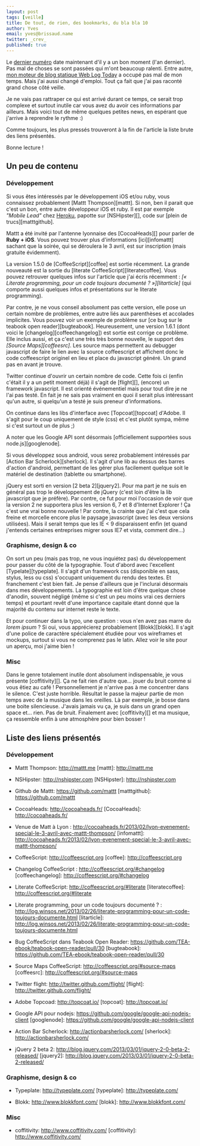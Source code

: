 ```yaml
---
layout: post
tags: [veille]
title: De tout, de rien, des bookmarks, du bla bla 10
author: Yves
email: yves@brissaud.name
twitter: _crev_
published: true
---
```


Le [dernier numéro][last] date maintenant d'il y a un bon moment (l'an dernier). Pas mal de choses se sont passées qui m'ont beaucoup ralenti. Entre autre, [mon moteur de blog statique Web Log Today][wlt] a occupé pas mal de mon temps. Mais j'ai aussi changé d'emploi. Tout ça fait que j'ai pas raconté grand chose côté veille.

Je ne vais pas rattraper ce qui est arrivé durant ce temps, ce serait trop complexe et surtout inutile car vous avez du avoir ces informations par ailleurs. Mais voici tout de même quelques petites news, en espérant que j'arrive à reprendre le rythme :)

Comme toujours, les plus pressés trouveront à la fin de l'article la liste brute des liens présentés.

Bonne lecture !

## Un peu de contenu

### Développement

Si vous êtes intéressés par le développement iOS et/ou ruby, vous connaissez probablement [Mattt Thompson][mattt]. Si non, ben il parait que c'est un bon, entre autre développeur iOS et ruby. Il est par exemple _"Mobile Lead"_ chez [Heroku](http://www.heroku.com/), papotte sur [NSHipster][], code sur [plein de trucs][matttgithub].

Mattt a été invité par l'antenne lyonnaise des [CocoaHeads][] pour parler de **Ruby + iOS**. Vous pouvez trouver plus d'informations [ici][infomattt] sachant que la soirée, qui se déroulera le 3 avril, est sur inscription (mais gratuite évidemment).

La version 1.5.0 de [CoffeeScript][coffee] est sortie récemment. La grande nouveauté est la sortie du [literate CoffeeScript][literatecoffee]. Vous pouvez retrouver quelques infos sur l'article que j'ai écris récemment : _[« Literate programming, pour un code toujours documenté ? »][litarticle]_ (qui comporte aussi quelques infos et présentations sur le literate programming).

Par contre, je ne vous conseil absolument pas cette version, elle pose un certain nombre de problèmes, entre autre liés aux parenthèses et accolades implicites. Vous pouvez voir un exemple de problème sur [ce bug sur le teabook open reader][bugteabook]. Heureusement, une version 1.6.1 (dont voici le [changelog][coffeechangelog]) est sortie est corrige ce problème. Elle inclus aussi, et ça c'est une très très bonne nouvelle, le support des _[Source Maps][coffeesrc]_. Les source maps permettent au debugger javascript de faire le lien avec la source coffeescript et affichent donc le code coffeescript originel en lieu et place du javascript généré. Un grand pas en avant je trouve.

Twitter continue d'ouvrir un certain nombre de code. Cette fois ci (enfin c'était il y a un petit moment déjà) il s'agit de [flight][], (encore) un framework javascript. Il est orienté événementiel mais pour tout dire je ne l'ai pas testé. En fait je ne sais pas vraiment en quoi il serait plus intéressant qu'un autre, si quelqu'un a testé je suis preneur d'informations.

On continue dans les libs d'interface avec [Topcoat][topcoat] d'Adobe. Il s'agit pour le coup uniquement de style (css) et c'est plutôt sympa, même si c'est surtout un de plus ;)

A noter que les Google API sont désormais [officiellement supportées  sous node.js][googlenode].

Si vous développez sous android, vous serez probablement intéressés par [Action Bar Scherlock][sherlock]. Il s'agit d'une lib au dessus des barres d'action d'android, permettant de les gérer plus facilement quelque soit le matériel de destination (tablette ou smartphone).

jQuery est sorti en version [2 beta 2][jquery2]. Pour ma part je ne suis en général pas trop le développement de jQuery (c'est loin d'être la lib javascript que je préfère). Par contre, ce fut pour moi l'occasion de voir que la version 2 ne supportera plus les version 6, 7 et 8 d'Internet Explorer ! Ça c'est une vrai bonne nouvelle ! Par contre, la crainte que j'ai c'est que cela freine et morcelle encore plus le paysage javascript (avec les deux versions utilisées). Mais il serait temps que les IE < 9 disparaissent enfin (et quand j'entends certaines entreprises migrer sous IE7 et vista, comment dire…)

### Graphisme, design & co

On sort un peu (mais pas trop, ne vous inquiétez pas) du développement pour passer du côté de la typographie. Tout d'abord avec l'excellent [Typelate][typeplate]. Il s'agit d'un framework css (disponible en sass, stylus, less ou css) s'occupant uniquement du rendu des textes. Et franchement c'est bien fait. Je pense d'ailleurs que je l'inclurai désormais dans mes développements. La typographie est loin d'être quelque chose d'anodin, souvent négligé (même si c'est un peu moins vrai ces derniers temps) et pourtant revêt d'une importance capitale étant donné que la majorité du contenu sur internet reste le texte.

Et pour continuer dans la typo, une question : vous n'en avez pas marre du _lorem ipsum_ ? Si oui, vous apprécierez probablement [Blokk][blokk]. Il s'agit d'une police de caractère spécialement étudiée pour vos wireframes et mockups, surtout si vous ne comprenez pas le latin. Allez voir le site pour un aperçu, moi j'aime bien !

### Misc

Dans le genre totalement inutile dont absolument indispensable, je vous présente [coffitivity][]. Ça ne fait rien d'autre que… jouer du bruit comme si vous êtiez au café ! Personnellement je n'arrive pas à me concentrer dans le silence. C'est juste horrible. Résultat le passe la majeur partie de mon temps avec de la musique dans les oreilles. Là par exemple, je bosse dans une boite silencieuse. J'avais jamais vu ça, je suis dans un grand open space et… rien. Pas de bruit. Finalement avec [coffitivity][] et ma musique, ça ressemble enfin à une atmosphère pour bien bosser !


## Liste des liens présentés

### Développement

* Mattt Thompson: http://mattt.me
[mattt]: http://mattt.me

* NSHipster: http://nshipster.com
[NSHipster]: http://nshipster.com

* Github de Mattt: https://github.com/mattt
[matttgithub]: https://github.com/mattt

* CocoaHeads: http://cocoaheads.fr/
[CocoaHeads]: http://cocoaheads.fr/

* Venue de Matt à Lyon : http://cocoaheads.fr/2013/02/lyon-evenement-special-le-3-avril-avec-mattt-thompson/
[infomattt]: http://cocoaheads.fr/2013/02/lyon-evenement-special-le-3-avril-avec-mattt-thompson/

* CoffeeScript: http://coffeescript.org
[coffee]: http://coffeescript.org

* Changelog CoffeeScript : http://coffeescript.org/#changelog
[coffeechangelog]: http://coffeescript.org/#changelog

* Literate CoffeeScript: http://coffeescript.org/#literate
[literatecoffee]: http://coffeescript.org/#literate

* Literate programming, pour un code toujours documenté ? : http://log.winsos.net/2013/02/26/literate-programming-pour-un-code-toujours-documente.html
[litarticle]: http://log.winsos.net/2013/02/26/literate-programming-pour-un-code-toujours-documente.html

* Bug CoffeeScript dans Teabook Open Reader: https://github.com/TEA-ebook/teabook-open-reader/pull/30
[bugteabook]: https://github.com/TEA-ebook/teabook-open-reader/pull/30

* Source Maps CoffeeScript: http://coffeescript.org/#source-maps
[coffeesrc]: http://coffeescript.org/#source-maps

* Twitter flight: http://twitter.github.com/flight/
[flight]: http://twitter.github.com/flight/

* Adobe Topcoad: http://topcoat.io/
[topcoat]: http://topcoat.io/

* Google API pour nodejs: https://github.com/google/google-api-nodejs-client
[googlenode]: https://github.com/google/google-api-nodejs-client

* Action Bar Scherlock: http://actionbarsherlock.com/
[sherlock]: http://actionbarsherlock.com/

* jQuery 2 beta 2: http://blog.jquery.com/2013/03/01/jquery-2-0-beta-2-released/
[jquery2]: http://blog.jquery.com/2013/03/01/jquery-2-0-beta-2-released/

### Graphisme, design & co

* Typeplate: http://typeplate.com/
[typeplate]: http://typeplate.com/

* Blokk: http://www.blokkfont.com/
[blokk]: http://www.blokkfont.com/

### Misc

* coffitivity: http://www.coffitivity.com/
[coffitivity]: http://www.coffitivity.com/



[last]: http://log.winsos.net/2012/11/23/de-tout-de-rien-des-bookmarks-du-bla-bla-47.html "De tout, de rien, des bookmarks, du bla bla #47"
[wlt]: http://log.winsos.net/2013/01/30/web-log-today-est-juillet.html "Web Log Today"


